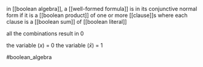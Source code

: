 in [[boolean algebra]], a [[well-formed formula]] is in its conjunctive normal form if it is a [[boolean product]] of one or more  [[clause]]s where each clause is a [[boolean sum]] of [[boolean literal]]

all the combinations result in $0$

the variable  ($x$) = 0
the variable ($\bar x$) = 1

#boolean_algebra